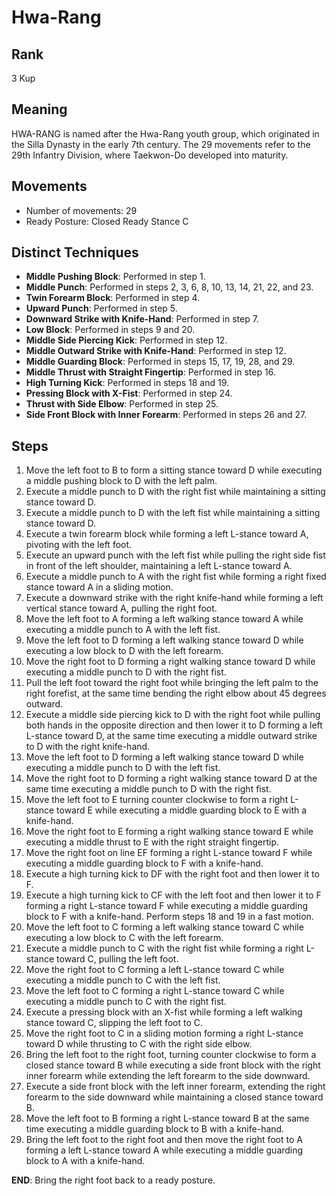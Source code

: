 # Hwa-Rang

## Rank

3 Kup

## Meaning

HWA-RANG is named after the Hwa-Rang youth group, which originated in the Silla Dynasty in the early 7th century. The 29 movements refer to the 29th Infantry Division, where Taekwon-Do developed into maturity.

## Movements

- Number of movements: 29
- Ready Posture: Closed Ready Stance C

## Distinct Techniques

- **Middle Pushing Block**: Performed in step 1.
- **Middle Punch**: Performed in steps 2, 3, 6, 8, 10, 13, 14, 21, 22, and 23.
- **Twin Forearm Block**: Performed in step 4.
- **Upward Punch**: Performed in step 5.
- **Downward Strike with Knife-Hand**: Performed in step 7.
- **Low Block**: Performed in steps 9 and 20.
- **Middle Side Piercing Kick**: Performed in step 12.
- **Middle Outward Strike with Knife-Hand**: Performed in step 12.
- **Middle Guarding Block**: Performed in steps 15, 17, 19, 28, and 29.
- **Middle Thrust with Straight Fingertip**: Performed in step 16.
- **High Turning Kick**: Performed in steps 18 and 19.
- **Pressing Block with X-Fist**: Performed in step 24.
- **Thrust with Side Elbow**: Performed in step 25.
- **Side Front Block with Inner Forearm**: Performed in steps 26 and 27.

## Steps

1. Move the left foot to B to form a sitting stance toward D while executing a middle pushing block to D with the left palm.
2. Execute a middle punch to D with the right fist while maintaining a sitting stance toward D.
3. Execute a middle punch to D with the left fist while maintaining a sitting stance toward D.
4. Execute a twin forearm block while forming a left L-stance toward A, pivoting with the left foot.
5. Execute an upward punch with the left fist while pulling the right side fist in front of the left shoulder, maintaining a left L-stance toward A.
6. Execute a middle punch to A with the right fist while forming a right fixed stance toward A in a sliding motion.
7. Execute a downward strike with the right knife-hand while forming a left vertical stance toward A, pulling the right foot.
8. Move the left foot to A forming a left walking stance toward A while executing a middle punch to A with the left fist.
9. Move the left foot to D forming a left walking stance toward D while executing a low block to D with the left forearm.
10. Move the right foot to D forming a right walking stance toward D while executing a middle punch to D with the right fist.
11. Pull the left foot toward the right foot while bringing the left palm to the right forefist, at the same time bending the right elbow about 45 degrees outward.
12. Execute a middle side piercing kick to D with the right foot while pulling both hands in the opposite direction and then lower it to D forming a left L-stance toward D, at the same time executing a middle outward strike to D with the right knife-hand.
13. Move the left foot to D forming a left walking stance toward D while executing a middle punch to D with the left fist.
14. Move the right foot to D forming a right walking stance toward D at the same time executing a middle punch to D with the right fist.
15. Move the left foot to E turning counter clockwise to form a right L-stance toward E while executing a middle guarding block to E with a knife-hand.
16. Move the right foot to E forming a right walking stance toward E while executing a middle thrust to E with the right straight fingertip.
17. Move the right foot on line EF forming a right L-stance toward F while executing a middle guarding block to F with a knife-hand.
18. Execute a high turning kick to DF with the right foot and then lower it to F.
19. Execute a high turning kick to CF with the left foot and then lower it to F forming a right L-stance toward F while executing a middle guarding block to F with a knife-hand. Perform steps 18 and 19 in a fast motion.
20. Move the left foot to C forming a left walking stance toward C while executing a low block to C with the left forearm.
21. Execute a middle punch to C with the right fist while forming a right L-stance toward C, pulling the left foot.
22. Move the right foot to C forming a left L-stance toward C while executing a middle punch to C with the left fist.
23. Move the left foot to C forming a right L-stance toward C while executing a middle punch to C with the right fist.
24. Execute a pressing block with an X-fist while forming a left walking stance toward C, slipping the left foot to C.
25. Move the right foot to C in a sliding motion forming a right L-stance toward D while thrusting to C with the right side elbow.
26. Bring the left foot to the right foot, turning counter clockwise to form a closed stance toward B while executing a side front block with the right inner forearm while extending the left forearm to the side downward.
27. Execute a side front block with the left inner forearm, extending the right forearm to the side downward while maintaining a closed stance toward B.
28. Move the left foot to B forming a right L-stance toward B at the same time executing a middle guarding block to B with a knife-hand.
29. Bring the left foot to the right foot and then move the right foot to A forming a left L-stance toward A while executing a middle guarding block to A with a knife-hand.

**END**: Bring the right foot back to a ready posture.
